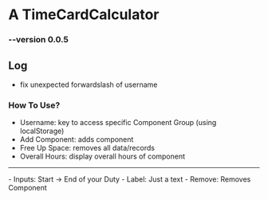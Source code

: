 # A TimeCardCalculator
### --version 0.0.5

## Log
- fix unexpected forwardslash of username

### How To Use?
- Username: key to access specific Component Group (using localStorage)
- Add Component: adds component
- Free Up Space: removes all data/records
- Overall Hours: display overall hours of component
<hr>
- Inputs: Start -> End of your Duty
- Label: Just a text
- Remove: Removes Component
